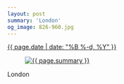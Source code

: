 ```yaml
---
layout: post
summary: 'London'
og_image: 826-960.jpg
---
```


<div class="post">
 <time>
  <a href="/826">
   {{ page.date | date: "%B %-d, %Y" }}
  </a>
 </time>
 <a href="/826">
  <figure data-taken="5/24/2019">
   <img alt="{{ page.summary }}" sizes="(min-width: 700px) 50vw, calc(100vw - 2rem)" src="{{ site.assets_url }}/826-480.jpg" srcset="{{ site.assets_url }}/826-240.jpg 240w, {{ site.assets_url }}/826-480.jpg 480w, {{ site.assets_url }}/826-720.jpg 720w, {{ site.assets_url }}/826-960.jpg 960w"/>
  </figure>
 </a>
 <span>
  London
 </span>
</div>
